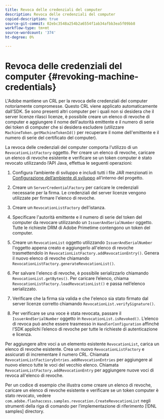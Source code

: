 ```yaml
---
title: Revoca delle credenziali del computer
description: Revoca delle credenziali del computer
copied-description: true
source-git-commit: 02ebc3548a254b2a6554f1ab34afbb3ea5f09bb8
workflow-type: tm+mt
source-wordcount: '374'
ht-degree: 0%

---
```


# Revoca delle credenziali del computer {#revoking-machine-credentials}

L&#39;Adobe mantiene un CRL per la revoca delle credenziali del computer notoriamente compromesse. Questo CRL viene applicato automaticamente dall’SDK. Se sono presenti altri computer per i quali non si desidera che il server licenze rilasci licenze, è possibile creare un elenco di revoche di computer e aggiungere il nome dell&#39;autorità emittente e il numero di serie dei token di computer che si desidera escludere (utilizzare `MachineToken.getMachineTokenId()` per recuperare il nome dell&#39;emittente e il numero di serie del certificato del computer).

La revoca delle credenziali del computer comporta l&#39;utilizzo di un `RevocationListFactory` oggetto. Per creare un elenco di revoche, caricare un elenco di revoche esistente e verificare se un token computer è stato revocato utilizzando l’API Java, effettua le seguenti operazioni:

1. Configura l’ambiente di sviluppo e includi tutti i file JAR menzionati in [Configurazione dell’ambiente di sviluppo](../../protecting-content/setting-up-the-sdk/setup-dev-env.md) all’interno del progetto.
1. Creare un `ServerCredentialFactory` per caricare le credenziali necessarie per la firma. Le credenziali del server licenze vengono utilizzate per firmare l&#39;elenco di revoche.
1. Creare un `RevocationListFactory` dell&#39;istanza.
1. Specificare l&#39;autorità emittente e il numero di serie del token del computer da revocare utilizzando un `IssuerAndSerialNumber` oggetto. Tutte le richieste DRM di Adobe Primetime contengono un token del computer.
1. Creare un `RevocationList` oggetto utilizzando `IssuerAndSerialNumber` l&#39;oggetto appena creato e aggiungerlo all&#39;elenco di revoche trasmettendolo in `RevocationListFactory.addRevocationEntry()`. Genera il nuovo elenco di revoche chiamando `RevocationListFactory.generateRevocationList()`.

1. Per salvare l&#39;elenco di revoche, è possibile serializzarlo chiamando `RevocationList.getBytes()`. Per caricare l’elenco, chiama `RevocationListFactory.loadRevocationList()` e passa nell’elenco serializzato.

1. Verificare che la firma sia valida e che l&#39;elenco sia stato firmato dal server licenze corretto chiamando `RevocationList.verifySignature()`.
1. Per verificare se una voce è stata revocata, passare il `IssuerAndSerialNumber` oggetto in `RevocationList.isRevoked()`. L’elenco di revoca può anche essere trasmesso in `HandlerConfiguration` affinché l’SDK applichi l’elenco di revoche per tutte le richieste di autenticazione e licenza.

Per aggiungere altre voci a un elemento esistente `RevocationList`, carica un elenco di revoche esistente. Crea un nuovo `RevocationListFactory` e assicurati di incrementare il numero CRL. Chiamata `RevocationListFactioryEntries.addRevocationEntries` per aggiungere al nuovo elenco tutte le voci del vecchio elenco. Chiamata `RevocationListFactory.addRevocationEntry` per aggiungere nuove voci di revoca all&#39;elenco di revoche.

Per un codice di esempio che illustra come creare un elenco di revoche, caricare un elenco di revoche esistente e verificare se un token computer è stato revocato, vedere `com.adobe.flashaccess.samples.revocation.CreateRevocationList` negli strumenti della riga di comando per l’implementazione di riferimento [!DNL samples] directory.
